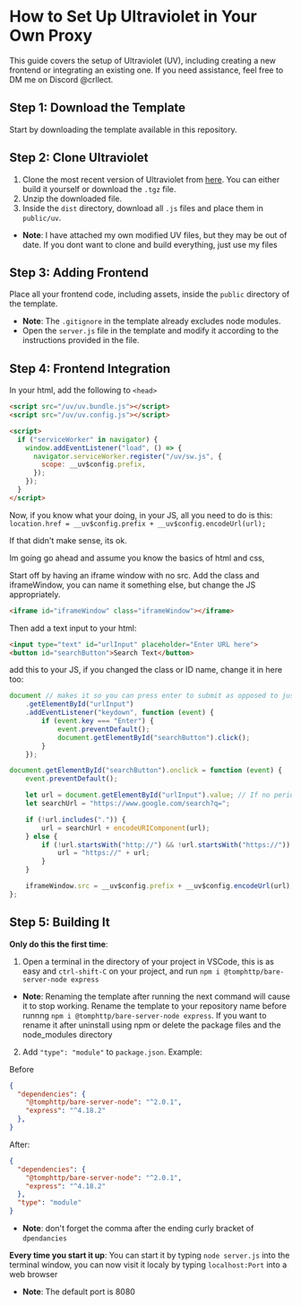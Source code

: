 # How to Set Up Ultraviolet in Your Own Proxy

This guide covers the setup of Ultraviolet (UV), including creating a new frontend or integrating an existing one. If you need assistance, feel free to DM me on Discord @crllect.

## Step 1: Download the Template

Start by downloading the template available in this repository.

## Step 2: Clone Ultraviolet

1. Clone the most recent version of Ultraviolet from [here](https://github.com/titaniumnetwork-dev/Ultraviolet/releases). You can either build it yourself or download the `.tgz` file.
2. Unzip the downloaded file.
3. Inside the `dist` directory, download all `.js` files and place them in `public/uv`.

- **Note**: I have attached my own modified UV files, but they may be out of date. If you dont want to clone and build everything, just use my files

## Step 3: Adding Frontend

Place all your frontend code, including assets, inside the `public` directory of the template.

- **Note**: The `.gitignore` in the template already excludes node modules.
- Open the `server.js` file in the template and modify it according to the instructions provided in the file.

## Step 4: Frontend Integration

In your html, add the following to `<head>`
```html
<script src="/uv/uv.bundle.js"></script>
<script src="/uv/uv.config.js"></script>

<script>
  if ("serviceWorker" in navigator) {
    window.addEventListener("load", () => {
      navigator.serviceWorker.register("/uv/sw.js", {
        scope: __uv$config.prefix,
      });
    });
  }
</script>
```

Now, if you know what your doing, in your JS, all you need to do is this:
`location.href = __uv$config.prefix + __uv$config.encodeUrl(url);`

If that didn't make sense, its ok.

Im going go ahead and assume you know the basics of html and css,

Start off by having an iframe window with no src. Add the class and iframeWindow, you can name it something else, but change the JS appropriately.
```html
<iframe id="iframeWindow" class="iframeWindow"></iframe>
```

Then add a text input to your html:
```html
<input type="text" id="urlInput" placeholder="Enter URL here">
<button id="searchButton">Search Text</button>
```

add this to your JS, if you changed the class or ID name, change it in here too:
```js
document // makes it so you can press enter to submit as opposed to just being able to press a button
    .getElementById("urlInput")
    .addEventListener("keydown", function (event) {
        if (event.key === "Enter") {
            event.preventDefault();
            document.getElementById("searchButton").click();
        }
    });

document.getElementById("searchButton").onclick = function (event) {
    event.preventDefault();

    let url = document.getElementById("urlInput").value; // If no periods are detected in the input, search google instead
    let searchUrl = "https://www.google.com/search?q=";

    if (!url.includes(".")) {
        url = searchUrl + encodeURIComponent(url);
    } else {
        if (!url.startsWith("http://") && !url.startsWith("https://")) { // if no http or https is detected, add https automatically
            url = "https://" + url;
        }
    }

    iframeWindow.src = __uv$config.prefix + __uv$config.encodeUrl(url);
};
```

## Step 5: Building It

**Only do this the first time**:
1. Open a terminal in the directory of your project in VSCode, this is as easy and `ctrl-shift-C` on your project, and run `npm i @tomphttp/bare-server-node express`

- **Note**: Renaming the template after running the next command will cause it to stop working. Rename the template to your repository name before runnng `npm i @tomphttp/bare-server-node express`. If you want to rename it after uninstall using npm or delete the package files and the node_modules directory

2. Add `"type": "module"` to `package.json`. Example:

Before
```json
{
  "dependencies": {
    "@tomphttp/bare-server-node": "^2.0.1",
    "express": "^4.18.2"
  },
}
```

After:
```json
{
  "dependencies": {
    "@tomphttp/bare-server-node": "^2.0.1",
    "express": "^4.18.2"
  },
  "type": "module"
}
```
- **Note**: don't forget the comma after the ending curly bracket of `dpendancies`

**Every time you start it up**:
You can start it by typing `node server.js` into the terminal window, you can now visit it localy by typing `localhost:Port` into a web browser

- **Note**: The default port is 8080 

